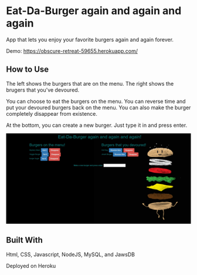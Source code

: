 # Eat-Da-Burger again and again and again

App that lets you enjoy your favorite burgers again and again forever.

Demo: https://obscure-retreat-59655.herokuapp.com/


## How to Use

The left shows the burgers that are on the menu. The right shows the brugers that you've devoured. 

You can choose to eat the burgers on the menu. You can reverse time and put your devoured burgers back on the menu. You can also make the burger completely disappear from existence. 

At the bottom, you can create a new burger. Just type it in and press enter.

![Alt text](/public/assets/img/burger.jpg?raw=true "Eat-Da-Burger")


## Built With

Html, CSS, Javascript, NodeJS, MySQL, and JawsDB

Deployed on Heroku
